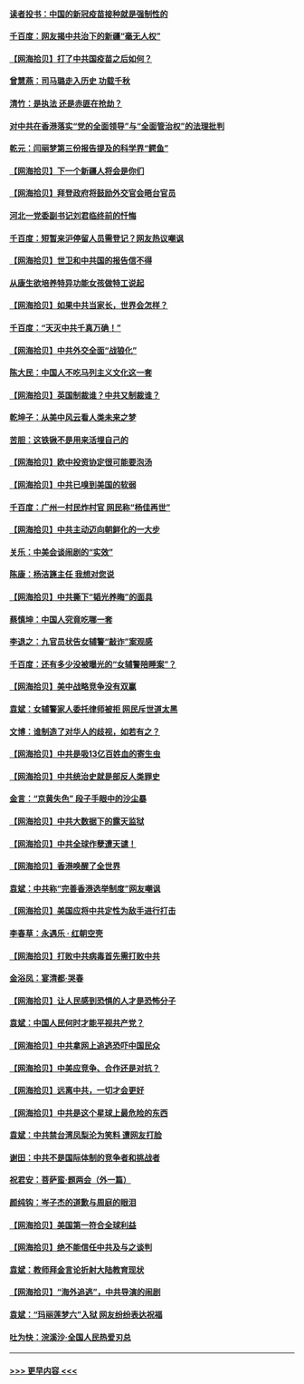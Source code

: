 #### [读者投书：中国的新冠疫苗接种就是强制性的](../pages/nsc993/n12859932.md?t=04061152) 
#### [千百度：网友揭中共治下的新疆“毫无人权”](../pages/nsc993/n12858385.md?t=04061152) 
#### [【网海拾贝】打了中共国疫苗之后如何？](../pages/nsc993/n12857866.md?t=04061152) 
#### [曾慧燕：司马璐走入历史 功载千秋](../pages/nsc993/n12856996.md?t=04061152) 
#### [清竹：是执法 还是赤匪在抢劫？](../pages/nsc993/n12856952.md?t=04061152) 
#### [对中共在香港落实“党的全面领导”与“全面管治权”的法理批判](../pages/nsc993/n12856929.md?t=04061152) 
#### [乾元：闫丽梦第三份报告提及的科学界“鳄鱼”](../pages/nsc993/n12855985.md?t=04061152) 
#### [【网海拾贝】下一个新疆人将会是你们](../pages/nsc993/n12855864.md?t=04061152) 
#### [【网海拾贝】拜登政府将鼓励外交官会晤台官员](../pages/nsc993/n12853615.md?t=04061152) 
#### [河北一党委副书记刘君临终前的忏悔](../pages/nsc993/n12849420.md?t=04061152) 
#### [千百度：短暂来沪停留人员需登记？网友热议嘲讽](../pages/nsc993/n12853497.md?t=04061152) 
#### [【网海拾贝】世卫和中共国的报告信不得](../pages/nsc993/n12850902.md?t=04061152) 
#### [从康生欲培养特异功能女孩做特工说起](../pages/nsc993/n12849289.md?t=04061152) 
#### [【网海拾贝】如果中共当家长，世界会怎样？](../pages/nsc993/n12848436.md?t=04061152) 
#### [千百度：“天灭中共千真万确！”](../pages/nsc993/n12845659.md?t=04061152) 
#### [【网海拾贝】中共外交全面“战狼化”](../pages/nsc993/n12845607.md?t=04061152) 
#### [陈大民：中国人不吃马列主义文化这一套](../pages/nsc993/n12842496.md?t=04061152) 
#### [【网海拾贝】英国制裁谁？中共又制裁谁？](../pages/nsc993/n12840909.md?t=04061152) 
#### [乾坤子：从美中风云看人类未来之梦](../pages/nsc993/n12840590.md?t=04061152) 
#### [苦胆：这铁锹不是用来活埋自己的](../pages/nsc993/n12839512.md?t=04061152) 
#### [【网海拾贝】欧中投资协定很可能要泡汤](../pages/nsc993/n12835122.md?t=04061152) 
#### [【网海拾贝】中共已嗅到美国的软弱](../pages/nsc993/n12832411.md?t=04061152) 
#### [千百度：广州一村民炸村官 网民称“杨佳再世”](../pages/nsc993/n12832380.md?t=04061152) 
#### [【网海拾贝】中共主动迈向朝鲜化的一大步](../pages/nsc993/n12829887.md?t=04061152) 
#### [关乐：中美会谈闹剧的“实效”](../pages/nsc993/n12826698.md?t=04061152) 
#### [陈康：杨洁篪主任  我想对您说](../pages/nsc993/n12826609.md?t=04061152) 
#### [【网海拾贝】中共撕下“韬光养晦”的面具](../pages/nsc993/n12826459.md?t=04061152) 
#### [蔡慎坤：中国人究竟吃哪一套](../pages/nsc993/n12826010.md?t=04061152) 
#### [李退之：九官员状告女辅警“敲诈”案观感](../pages/nsc993/n12823984.md?t=04061152) 
#### [千百度：还有多少没被曝光的“女辅警陪睡案”？](../pages/nsc993/n12822136.md?t=04061152) 
#### [【网海拾贝】美中战略竞争没有双赢](../pages/nsc993/n12822105.md?t=04061152) 
#### [袁斌：女辅警家人委托律师被拒 网民斥世道太黑](../pages/nsc993/n12822004.md?t=04061152) 
#### [文博：谁制造了对华人的歧视，如若有之？](../pages/nsc993/n12821635.md?t=04061152) 
#### [【网海拾贝】中共是吸13亿百姓血的寄生虫](../pages/nsc993/n12819191.md?t=04061152) 
#### [【网海拾贝】中共统治史就是部反人类罪史](../pages/nsc993/n12816738.md?t=04061152) 
#### [金言：“京黄失色” 段子手眼中的沙尘暴](../pages/nsc993/n12815700.md?t=04061152) 
#### [【网海拾贝】中共大数据下的露天监狱](../pages/nsc993/n12811075.md?t=04061152) 
#### [【网海拾贝】中共全球作孽遭天谴！](../pages/nsc993/n12810258.md?t=04061152) 
#### [【网海拾贝】香港唤醒了全世界](../pages/nsc993/n12809100.md?t=04061152) 
#### [袁斌：中共称“完善香港选举制度”网友嘲讽](../pages/nsc993/n12808994.md?t=04061152) 
#### [【网海拾贝】美国应将中共定性为敌手进行打击](../pages/nsc993/n12806870.md?t=04061152) 
#### [李春草：永遇乐 · 红朝空壳](../pages/nsc993/n12805365.md?t=04061152) 
#### [【网海拾贝】打败中共病毒首先需打败中共](../pages/nsc993/n12803930.md?t=04061152) 
#### [金浴凤：宴清都‧哭春](../pages/nsc993/n12801601.md?t=04061152) 
#### [【网海拾贝】让人民感到恐惧的人才是恐怖分子](../pages/nsc993/n12799347.md?t=04061152) 
#### [袁斌：中国人民何时才能平视共产党？](../pages/nsc993/n12799306.md?t=04061152) 
#### [【网海拾贝】中共拿网上追逃恐吓中国民众](../pages/nsc993/n12796905.md?t=04061152) 
#### [【网海拾贝】中美应竞争、合作还是对抗？](../pages/nsc993/n12794675.md?t=04061152) 
#### [【网海拾贝】远离中共，一切才会更好](../pages/nsc993/n12793572.md?t=04061152) 
#### [【网海拾贝】中共是这个星球上最危险的东西](../pages/nsc993/n12791400.md?t=04061152) 
#### [袁斌：中共禁台湾凤梨沦为笑料 遭网友打脸](../pages/nsc993/n12791335.md?t=04061152) 
#### [谢田：中共不是国际体制的竞争者和挑战者](../pages/nsc993/n12791212.md?t=04061152) 
#### [祝君安：菩萨蛮·题两会（外一篇）](../pages/nsc993/n12786801.md?t=04061152) 
#### [颜纯钩：岑子杰的道歉与周庭的眼泪](../pages/nsc993/n12786775.md?t=04061152) 
#### [【网海拾贝】美国第一符合全球利益](../pages/nsc993/n12786666.md?t=04061152) 
#### [【网海拾贝】绝不能信任中共及与之谈判](../pages/nsc993/n12784266.md?t=04061152) 
#### [袁斌：教师拜金言论折射大陆教育现状](../pages/nsc993/n12783868.md?t=04061152) 
#### [【网海拾贝】“海外追逃”，中共导演的闹剧](../pages/nsc993/n12781638.md?t=04061152) 
#### [袁斌：“玛丽莲梦六”入狱 网友纷纷表达祝福](../pages/nsc993/n12781432.md?t=04061152) 
#### [吐为快：浣溪沙·全国人民热爱刃总](../pages/nsc993/n12781393.md?t=04061152) 

----
#### [ >>> 更早内容 <<< ](../indexes/nsc993-earlier.md)
